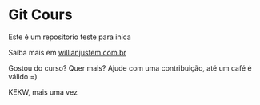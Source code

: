 # Git Cours

Este é um repositorio teste para inica

Saiba mais em [willianjustem.com.br](http://willianjusten.com.br)

Gostou do curso? Quer mais? Ajude com uma contribuição, até um café é válido =)

KEKW, mais uma vez
